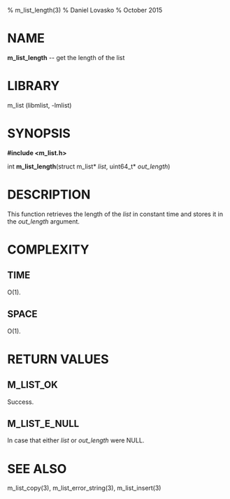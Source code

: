 % m_list_length(3)
% Daniel Lovasko
% October 2015

# NAME
**m_list_length** -- get the length of the list 

# LIBRARY
m_list (libmlist, -lmlist)

# SYNOPSIS
**#include \<m_list.h\>**

int
**m_list_length**(struct m_list* *list*, uint64_t* *out_length*)

# DESCRIPTION
This function retrieves the length of the *list* in constant time and stores it
in the *out_length* argument.

# COMPLEXITY
## TIME
O(1).

## SPACE
O(1).

# RETURN VALUES
## M_LIST_OK
Success.

## M_LIST_E_NULL
In case that either *list* or *out_length* were NULL.

# SEE ALSO
m_list_copy(3), m_list_error_string(3), m_list_insert(3)

